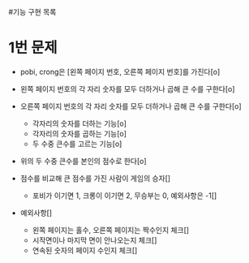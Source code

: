 #기능 구현 목록

# 1번 문제
- pobi, crong은 [왼쪽 페이지 번호, 오른쪽 페이지 번호]를 가진다[o]
- 왼쪽 페이지 번호의 각 자리 숫자를 모두 더하거나 곱해 큰 수를 구한다[o]
- 오른쪽 페이지 번호의 각 자리 숫자를 모두 더하거나 곱해 큰 수를 구한다[o]
  - 각자리의 숫자를 더하는 기능[o]
  - 각자리의 숫자를 곱하는 기능[o]
  - 두 수중 큰수를 고르는 기능[o]

- 위의 두 수중 큰수를 본인의 점수로 한다[o]
- 점수를 비교해 큰 점수를 가진 사람이 게임의 승자[]
  - 포비가 이기면 1, 크롱이 이기면 2, 무승부는 0, 예외사항은 -1[]

- 예외사항[]
  - 왼쪽 페이지는 홀수, 오른쪽 페이지는 짝수인지 체크[]
  - 시작면이나 마지막 면이 안나오는지 체크[]
  - 연속된 숫자의 페이지 수인지 체크[]